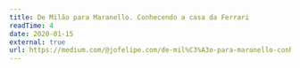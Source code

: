 ```yaml
---
title: De Milão para Maranello. Conhecendo a casa da Ferrari
readTime: 4
date: 2020-01-15
external: true
url: https://medium.com/@jofelipe.com/de-mil%C3%A3o-para-maranello-conhecendo-a-casa-da-ferrari-33cbab2ea87a?source=rss-cc6b8aa235ee------2
---
```

